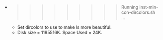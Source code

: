 * >>>>>>>>> Running inst-min-con-dircolors.sh ...
  * Set dircolors to use  to make ls more beautiful.
  * Disk size = 1195516K. Space Used = 24K.
